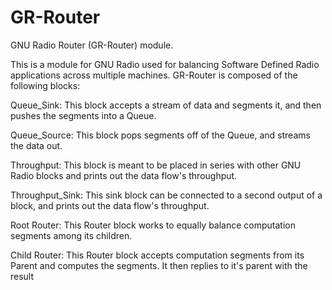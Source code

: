 GR-Router
=========

GNU Radio Router (GR-Router) module.

This is a module for GNU Radio used for balancing Software Defined Radio applications across multiple machines. GR-Router is composed of the following blocks:

Queue_Sink: This block accepts a stream of data and segments it, and then pushes the segments into a Queue. 

Queue_Source: This block pops segments off of the Queue, and streams the data out.

Throughput: This block is meant to be placed in series with other GNU Radio blocks and prints out the data flow's throughput.

Throughput_Sink: This sink block can be connected to a second output of a block, and prints out the data flow's throughput.

Root Router: This Router block works to equally balance computation segments among its children.

Child Router: This Router block accepts computation segments from its Parent and computes the segments. It then replies to it's parent with the result
